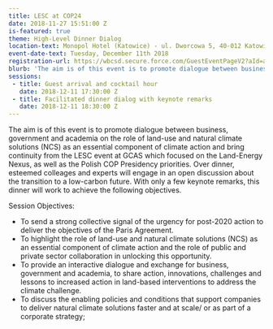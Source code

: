 ```yaml
---
title: LESC at COP24
date: 2018-11-27 15:51:00 Z
is-featured: true
theme: High-Level Dinner Dialog
location-text: Monopol Hotel (Katowice) - ul. Dworcowa 5, 40-012 Katowice, Poland
event-date-text: Tuesday, December 11th 2018
registration-url: https://wbcsd.secure.force.com/GuestEventPageV2?aId=a5s0N0000011jHZ
blurb: 'The aim is of this event is to promote dialogue between business, government and academia on the role of land-use and natural climate solutions (NCS) as an essential component of climate action and bring continuity from the LESC event at GCAS which focused on the Land-Energy Nexus, as well as the Polish COP Presidency priorities. Over dinner, esteemed colleages and experts will engage in an open discussion about the transition to a low-carbon future. With only a few keynote remarks, this dinner will work to achieve the following objectives.'
sessions:
 - title: Guest arrival and cocktail hour
   date: 2018-12-11 17:30:00 Z
 - title: Facilitated dinner dialog with keynote remarks
   date: 2018-12-11 18:30:00 Z
---
```

The aim is of this event is to promote dialogue between business, government and academia on the role of land-use and natural climate solutions (NCS) as an essential component of climate action and bring continuity from the LESC event at GCAS which focused on the Land-Energy Nexus, as well as the Polish COP Presidency priorities. Over dinner, esteemed colleages and experts will engage in an open discussion about the transition to a low-carbon future. With only a few keynote remarks, this dinner will work to achieve the following objectives.

Session Objectives:
* To send a strong collective signal of the urgency for post-2020 action to deliver the objectives of the Paris Agreement.
* To highlight the role of land-use and natural climate solutions (NCS) as an essential component of climate action and the role of public and private sector collaboration in unlocking this opportunity.
* To provide an interactive dialogue and exchange for business, government and academia, to share action, innovations, challenges and lessons to increased action in land-based interventions to address the climate challenge.
* To discuss the enabling policies and conditions that support companies to deliver natural climate solutions faster and at scale/ or as part of a corporate strategy;
